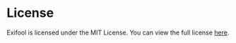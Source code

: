# License

Exifool is licensed under the MIT License. You can view the full license [here](https://github.com/sapph2c/exifool/blob/main/LICENSE).

